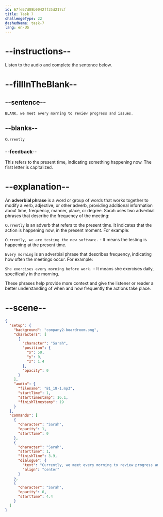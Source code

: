 ```yaml
---
id: 67fe57d88b0042ff35d217cf
title: Task 7
challengeType: 22
dashedName: task-7
lang: en-US
---
```


<!-- (Audio) Sarah: Currently, we meet every morning to review progress and issues. -->

# --instructions--

Listen to the audio and complete the sentence below.

# --fillInTheBlank--

## --sentence--

`BLANK, we meet every morning to review progress and issues.`

## --blanks--

`Currently`

### --feedback--

This refers to the present time, indicating something happening now. The first letter is capitalized.

# --explanation--

An **adverbial phrase** is a word or group of words that works together to modify a verb, adjective, or other adverb, providing additional information about time, frequency, manner, place, or degree. Sarah uses two adverbial phrases that describe the frequency of the meeting:

`Currently` is an adverb that refers to the present time. It indicates that the action is happening now, in the present moment. For example:

`Currently, we are testing the new software.` - It means the testing is happening at the present time.

`Every morning` is an adverbial phrase that describes frequency, indicating how often the meetings occur. For example:

`She exercises every morning before work.` - It means she exercises daily, specifically in the morning.

These phrases help provide more context and give the listener or reader a better understanding of when and how frequently the actions take place.

# --scene--

```json
{
  "setup": {
    "background": "company2-boardroom.png",
    "characters": [
      {
        "character": "Sarah",
        "position": {
          "x": 50,
          "y": 0,
          "z": 1.4
        },
        "opacity": 0
      }
    ],
    "audio": {
      "filename": "B1_18-1.mp3",
      "startTime": 1,
      "startTimestamp": 16.1,
      "finishTimestamp": 19
    }
  },
  "commands": [
    {
      "character": "Sarah",
      "opacity": 1,
      "startTime": 0
    },
    {
      "character": "Sarah",
      "startTime": 1,
      "finishTime": 3.9,
      "dialogue": {
        "text": "Currently, we meet every morning to review progress and issues.",
        "align": "center"
      }
    },
    {
      "character": "Sarah",
      "opacity": 0,
      "startTime": 4.4
    }
  ]
}
```
